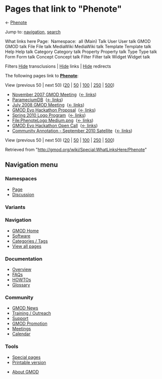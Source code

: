 <div id="mw-page-base" class="noprint">

</div>

<div id="mw-head-base" class="noprint">

</div>

<div id="content" class="mw-body" role="main">

<span id="top"></span>

<div id="mw-js-message" style="display:none;">

</div>



# <span dir="auto">Pages that link to "Phenote"</span>

<div id="bodyContent">

<div id="contentSub">

← [Phenote](/wiki/Phenote "Phenote")

</div>

<div id="jump-to-nav" class="mw-jump">

Jump to: [navigation](#mw-navigation), [search](#p-search)

</div>

<div id="mw-content-text">

What links here Page:  Namespace:  all (Main) Talk User User talk GMOD
GMOD talk File File talk MediaWiki MediaWiki talk Template Template talk
Help Help talk Category Category talk Property Property talk Type Type
talk Form Form talk Concept Concept talk Filter Filter talk Widget
Widget talk

Filters
[Hide](/mediawiki/index.php?title=Special:WhatLinksHere/Phenote&hidetrans=1 "Special:WhatLinksHere/Phenote")
transclusions \|
[Hide](/mediawiki/index.php?title=Special:WhatLinksHere/Phenote&hidelinks=1 "Special:WhatLinksHere/Phenote")
links \|
[Hide](/mediawiki/index.php?title=Special:WhatLinksHere/Phenote&hideredirs=1 "Special:WhatLinksHere/Phenote")
redirects

The following pages link to **[Phenote](/wiki/Phenote "Phenote")**:

View (previous 50 \| next 50)
([20](/mediawiki/index.php?title=Special:WhatLinksHere/Phenote&limit=20 "Special:WhatLinksHere/Phenote")
\|
[50](/mediawiki/index.php?title=Special:WhatLinksHere/Phenote&limit=50 "Special:WhatLinksHere/Phenote")
\|
[100](/mediawiki/index.php?title=Special:WhatLinksHere/Phenote&limit=100 "Special:WhatLinksHere/Phenote")
\|
[250](/mediawiki/index.php?title=Special:WhatLinksHere/Phenote&limit=250 "Special:WhatLinksHere/Phenote")
\|
[500](/mediawiki/index.php?title=Special:WhatLinksHere/Phenote&limit=500 "Special:WhatLinksHere/Phenote"))

- [November 2007 GMOD
  Meeting](/wiki/November_2007_GMOD_Meeting "November 2007 GMOD Meeting")
  ‎ <span class="mw-whatlinkshere-tools">([←
  links](/mediawiki/index.php?title=Special:WhatLinksHere&target=November+2007+GMOD+Meeting "Special:WhatLinksHere"))</span>
- [ParameciumDB](/wiki/ParameciumDB "ParameciumDB") ‎
  <span class="mw-whatlinkshere-tools">([←
  links](/mediawiki/index.php?title=Special:WhatLinksHere&target=ParameciumDB "Special:WhatLinksHere"))</span>
- [July 2008 GMOD
  Meeting](/wiki/July_2008_GMOD_Meeting "July 2008 GMOD Meeting") ‎
  <span class="mw-whatlinkshere-tools">([←
  links](/mediawiki/index.php?title=Special:WhatLinksHere&target=July+2008+GMOD+Meeting "Special:WhatLinksHere"))</span>
- [GMOD Evo Hackathon
  Proposal](/wiki/GMOD_Evo_Hackathon_Proposal "GMOD Evo Hackathon Proposal")
  ‎ <span class="mw-whatlinkshere-tools">([←
  links](/mediawiki/index.php?title=Special:WhatLinksHere&target=GMOD+Evo+Hackathon+Proposal "Special:WhatLinksHere"))</span>
- [Spring 2010 Logo
  Program](/wiki/Spring_2010_Logo_Program "Spring 2010 Logo Program") ‎
  <span class="mw-whatlinkshere-tools">([←
  links](/mediawiki/index.php?title=Special:WhatLinksHere&target=Spring+2010+Logo+Program "Special:WhatLinksHere"))</span>
- [File:PhenoteLogo
  Medium.png](/wiki/File:PhenoteLogo_Medium.png "File:PhenoteLogo Medium.png")
  ‎ <span class="mw-whatlinkshere-tools">([←
  links](/mediawiki/index.php?title=Special:WhatLinksHere&target=File%3APhenoteLogo+Medium.png "Special:WhatLinksHere"))</span>
- [GMOD Evo Hackathon Open
  Call](/wiki/GMOD_Evo_Hackathon_Open_Call "GMOD Evo Hackathon Open Call")
  ‎ <span class="mw-whatlinkshere-tools">([←
  links](/mediawiki/index.php?title=Special:WhatLinksHere&target=GMOD+Evo+Hackathon+Open+Call "Special:WhatLinksHere"))</span>
- [Community Annotation - September 2010
  Satellite](/wiki/Community_Annotation_-_September_2010_Satellite "Community Annotation - September 2010 Satellite")
  ‎ <span class="mw-whatlinkshere-tools">([←
  links](/mediawiki/index.php?title=Special:WhatLinksHere&target=Community+Annotation+-+September+2010+Satellite "Special:WhatLinksHere"))</span>

View (previous 50 \| next 50)
([20](/mediawiki/index.php?title=Special:WhatLinksHere/Phenote&limit=20 "Special:WhatLinksHere/Phenote")
\|
[50](/mediawiki/index.php?title=Special:WhatLinksHere/Phenote&limit=50 "Special:WhatLinksHere/Phenote")
\|
[100](/mediawiki/index.php?title=Special:WhatLinksHere/Phenote&limit=100 "Special:WhatLinksHere/Phenote")
\|
[250](/mediawiki/index.php?title=Special:WhatLinksHere/Phenote&limit=250 "Special:WhatLinksHere/Phenote")
\|
[500](/mediawiki/index.php?title=Special:WhatLinksHere/Phenote&limit=500 "Special:WhatLinksHere/Phenote"))

</div>

<div class="printfooter">

Retrieved from "<http://gmod.org/wiki/Special:WhatLinksHere/Phenote>"

</div>

<div id="catlinks" class="catlinks catlinks-allhidden">

</div>

<div class="visualClear">

</div>

</div>

</div>

<div id="mw-navigation">

## Navigation menu

<div id="mw-head">



<div id="left-navigation">

<div id="p-namespaces" class="vectorTabs" role="navigation"
aria-labelledby="p-namespaces-label">

### Namespaces

- <span id="ca-nstab-main"><a href="/wiki/Phenote" accesskey="c"
  title="View the content page [c]">Page</a></span>
- <span id="ca-talk"><a
  href="/mediawiki/index.php?title=Talk:Phenote&amp;action=edit&amp;redlink=1"
  accesskey="t"
  title="Discussion about the content page [t]">Discussion</a></span>

</div>

<div id="p-variants" class="vectorMenu emptyPortlet" role="navigation"
aria-labelledby="p-variants-label">

### 

### Variants[](#)

<div class="menu">

</div>

</div>

</div>





</div>

</div>

</div>

<div id="mw-panel">

<div id="p-logo" role="banner">

<a href="/wiki/Main_Page"
style="background-image: url(http://gmod.org/images/GMOD-cogs.png);"
title="Visit the main page"></a>

</div>

<div id="p-Navigation" class="portal" role="navigation"
aria-labelledby="p-Navigation-label">

### Navigation

<div class="body">

- <span id="n-GMOD-Home">[GMOD Home](/wiki/Main_Page)</span>
- <span id="n-Software">[Software](/wiki/GMOD_Components)</span>
- <span id="n-Categories-.2F-Tags">[Categories /
  Tags](/wiki/Categories)</span>
- <span id="n-View-all-pages">[View all
  pages](/wiki/Special:AllPages)</span>

</div>

</div>

<div id="p-Documentation" class="portal" role="navigation"
aria-labelledby="p-Documentation-label">

### Documentation

<div class="body">

- <span id="n-Overview">[Overview](/wiki/Overview)</span>
- <span id="n-FAQs">[FAQs](/wiki/Category:FAQ)</span>
- <span id="n-HOWTOs">[HOWTOs](/wiki/Category:HOWTO)</span>
- <span id="n-Glossary">[Glossary](/wiki/Glossary)</span>

</div>

</div>

<div id="p-Community" class="portal" role="navigation"
aria-labelledby="p-Community-label">

### Community

<div class="body">

- <span id="n-GMOD-News">[GMOD News](/wiki/GMOD_News)</span>
- <span id="n-Training-.2F-Outreach">[Training /
  Outreach](/wiki/Training_and_Outreach)</span>
- <span id="n-Support">[Support](/wiki/Support)</span>
- <span id="n-GMOD-Promotion">[GMOD
  Promotion](/wiki/GMOD_Promotion)</span>
- <span id="n-Meetings">[Meetings](/wiki/Meetings)</span>
- <span id="n-Calendar">[Calendar](/wiki/Calendar)</span>

</div>

</div>

<div id="p-tb" class="portal" role="navigation"
aria-labelledby="p-tb-label">

### Tools

<div class="body">

- <span id="t-specialpages"><a href="/wiki/Special:SpecialPages" accesskey="q"
  title="A list of all special pages [q]">Special pages</a></span>
- <span id="t-print"><a
  href="/mediawiki/index.php?title=Special:WhatLinksHere/Phenote&amp;printable=yes"
  rel="alternate" accesskey="p"
  title="Printable version of this page [p]">Printable version</a></span>

</div>

</div>

</div>

</div>

<div id="footer" role="contentinfo">

- <span id="footer-places-about">[About
  GMOD](/wiki/GMOD:About "GMOD:About")</span>

<!-- -->






</div>
